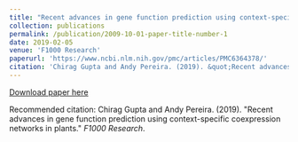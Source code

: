 ```yaml
---
title: "Recent advances in gene function prediction using context-specific coexpression networks in plants"
collection: publications
permalink: /publication/2009-10-01-paper-title-number-1
date: 2019-02-05
venue: 'F1000 Research'
paperurl: 'https://www.ncbi.nlm.nih.gov/pmc/articles/PMC6364378/'
citation: 'Chirag Gupta and Andy Pereira. (2019). &quot;Recent advances in gene function prediction using context-specific coexpression networks in plants.&quot; <i>F1000 Research</i>.'
---
```


[Download paper here](https://www.ncbi.nlm.nih.gov/pmc/articles/PMC6364378/pdf/f1000research-8-18816.pdf)

Recommended citation: Chirag Gupta and Andy Pereira. (2019). &quot;Recent advances in gene function prediction using context-specific coexpression networks in plants.&quot; <i>F1000 Research</i>.
